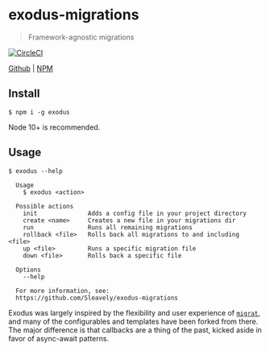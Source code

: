 # exodus-migrations

> Framework-agnostic migrations

[ ![CircleCI](https://img.shields.io/circleci/build/github/Sleavely/exodus-migrations?token=22848581bf01ecc38384dd7f568a8404e84c21d2) ](https://circleci.com/gh/Sleavely/exodus-migrations)

[Github](https://github.com/Sleavely/exodus-migrations) | [NPM](https://www.npmjs.com/package/exodus)

## Install

```
$ npm i -g exodus
```

Node 10+ is recommended.

## Usage

```
$ exodus --help

  Usage
    $ exodus <action>

  Possible actions
    init              Adds a config file in your project directory
    create <name>     Creates a new file in your migrations dir
    run               Runs all remaining migrations
    rollback <file>   Rolls back all migrations to and including <file>
    up <file>         Runs a specific migration file
    down <file>       Rolls back a specific file

  Options
    --help

  For more information, see:
  https://github.com/Sleavely/exodus-migrations
```

Exodus was largely inspired by the flexibility and user experience of [`migrat`](https://github.com/naturalatlas/migrat), and many of the configurables and templates have been forked from there. The major difference is that callbacks are a thing of the past, kicked aside in favor of async-await patterns.
